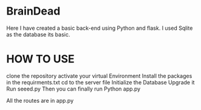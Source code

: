 # BrainDead
Here I have created a basic back-end using Python and flask.
I used Sqlite as the database its basic.

# HOW TO USE
clone the repository
activate your virtual Environment
Install the packages in the requirments.txt
cd to the server file
Initialize the Database
Upgrade it
Run seeed.py
Then you can finally run Python app.py


All the routes are in app.py